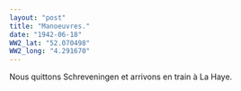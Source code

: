 ```yaml
---
layout: "post"
title: "Manoeuvres."
date: "1942-06-18"
WW2_lat: "52.070498"
WW2_long: "4.291670"
---
```


Nous quittons Schreveningen et arrivons en train à La Haye.


<div class="histoire"></div>

<div class="commentaire"></div>